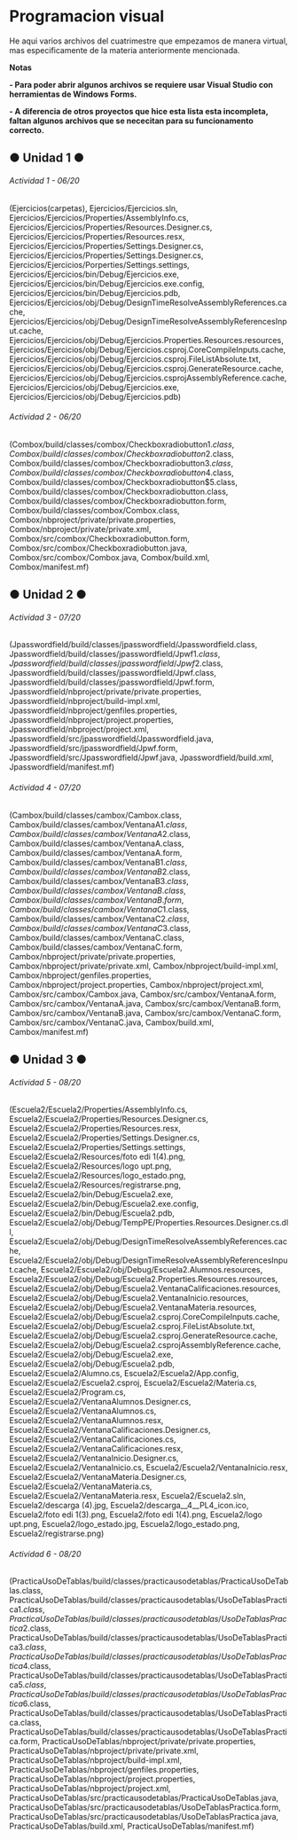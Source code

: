 # Programacion visual
<!----Descripcion---->
He aqui varios archivos del cuatrimestre que empezamos de manera virtual, mas especificamente de la materia anteriormente mencionada.
<!----Separador de la descripcion ---->

<!----Notas---->
**Notas**

**- Para poder abrir algunos archivos se requiere usar Visual Studio con herramientas de Windows Forms.**

**- A diferencia de otros proyectos que hice esta lista esta incompleta, faltan algunos archivos que se nececitan para su funcionamento correcto.**
<!----Separador---->

## ● Unidad 1 ●
###### Actividad 1 - 06/20
(Ejercicios(carpetas), Ejercicios/Ejercicios.sln, 
Ejercicios/Ejercicios/Properties/AssemblyInfo.cs, 
Ejercicios/Ejercicios/Properties/Resources.Designer.cs, 
Ejercicios/Ejercicios/Properties/Resources.resx, 
Ejercicios/Ejercicios/Properties/Settings.Designer.cs, 
Ejercicios/Ejercicios/Properties/Settings.Designer.cs, 
Ejercicios/Ejercicios/Porperties/Settings.settings, 
Ejercicios/Ejercicios/bin/Debug/Ejercicios.exe, 
Ejercicios/Ejercicios/bin/Debug/Ejercicios.exe.config, 
Ejercicios/Ejercicios/bin/Debug/Ejercicios.pdb, 
Ejercicios/Ejercicios/obj/Debug/DesignTimeResolveAssemblyReferences.cache, 
Ejercicios/Ejercicios/obj/Debug/DesignTimeResolveAssemblyReferencesInput.cache, 
Ejercicios/Ejercicios/obj/Debug/Ejercicios.Properties.Resources.resources, 
Ejercicios/Ejercicios/obj/Debug/Ejercicios.csproj.CoreCompileInputs.cache, 
Ejercicios/Ejercicios/obj/Debug/Ejercicios.csproj.FileListAbsolute.txt, 
Ejercicios/Ejercicios/obj/Debug/Ejercicios.csproj.GenerateResource.cache, 
Ejercicios/Ejercicios/obj/Debug/Ejercicios.csprojAssemblyReference.cache, 
Ejercicios/Ejercicios/obj/Debug/Ejercicios.exe, 
Ejercicios/Ejercicios/obj/Debug/Ejercicios.pdb)
###### Actividad 2 - 06/20
(Combox/build/classes/combox/Checkboxradiobutton$1.class, 
Combox/build/classes/combox/Checkboxradiobutton$2.class, 
Combox/build/classes/combox/Checkboxradiobutton$3.class, 
Combox/build/classes/combox/Checkboxradiobutton$4.class, 
Combox/build/classes/combox/Checkboxradiobutton$5.class, 
Combox/build/classes/combox/Checkboxradiobutton.class, 
Combox/build/classes/combox/Checkboxradiobutton.form, 
Combox/build/classes/combox/Combox.class, 
Combox/nbproject/private/private.properties, 
Combox/nbproject/private/private.xml, 
Combox/src/combox/Checkboxradiobutton.form, 
Combox/src/combox/Checkboxradiobutton.java, 
Combox/src/combox/Combox.java, 
Combox/build.xml, 
Combox/manifest.mf)

## ● Unidad 2 ●
###### Actividad 3 - 07/20
(Jpasswordfield/build/classes/jpasswordfield/Jpasswordfield.class, 
Jpasswordfield/build/classes/jpasswordfield/Jpwf$1.class, 
Jpasswordfield/build/classes/jpasswordfield/Jpwf$2.class, 
Jpasswordfield/build/classes/jpasswordfield/Jpwf.class, 
Jpasswordfield/build/classes/jpasswordfield/Jpwf.form, 
Jpasswordfield/nbproject/private/private.properties, 
Jpasswordfield/nbproject/build-impl.xml, 
Jpasswordfield/nbproject/genfiles.properties, 
Jpasswordfield/nbproject/project.properties, 
Jpasswordfield/nbproject/project.xml, 
Jpasswordfield/src/jpasswordfield/Jpasswordfield.java, 
Jpasswordfield/src/jpasswordfield/Jpwf.form, 
Jpasswordfield/src/Jpasswordfield/Jpwf.java, 
Jpasswordfield/build.xml, 
Jpasswordfield/manifest.mf)
###### Actividad 4 - 07/20
(Cambox/build/classes/cambox/Cambox.class, 
Cambox/build/classes/cambox/VentanaA$1.class, 
Cambox/build/classes/cambox/VentanaA$2.class, 
Cambox/build/classes/cambox/VentanaA.class, 
Cambox/build/classes/cambox/VentanaA.form, 
Cambox/build/classes/cambox/VentanaB$1.class, 
Cambox/build/classes/cambox/VentanaB$2.class, 
Cambox/build/classes/cambox/VentanaB$3.class, 
Cambox/build/classes/cambox/VentanaB.class, 
Cambox/build/classes/cambox/VentanaB.form, 
Cambox/build/classes/cambox/VentanaC$1.class, 
Cambox/build/classes/cambox/VentanaC$2.class, 
Cambox/build/classes/cambox/VentanaC$3.class, 
Cambox/build/classes/cambox/VentanaC.class, 
Cambox/build/classes/cambox/VentanaC.form, 
Cambox/nbproject/private/private.properties, 
Cambox/nbproject/private/private.xml, 
Cambox/nbproject/build-impl.xml, 
Cambox/nbproject/genfiles.properties, 
Cambox/nbproject/project.properties, 
Cambox/nbproject/project.xml, 
Cambox/src/cambox/Cambox.java, 
Cambox/src/cambox/VentanaA.form, 
Cambox/src/cambox/VentanaA.java, 
Cambox/src/cambox/VentanaB.form, 
Cambox/src/cambox/VentanaB.java, 
Cambox/src/cambox/VentanaC.form, 
Cambox/src/cambox/VentanaC.java, 
Cambox/build.xml, 
Cambox/manifest.mf)

## ● Unidad 3 ●
###### Actividad 5 - 08/20
(Escuela2/Escuela2/Properties/AssemblyInfo.cs, 
Escuela2/Escuela2/Properties/Resources.Designer.cs, 
Escuela2/Escuela2/Properties/Resources.resx, 
Escuela2/Escuela2/Properties/Settings.Designer.cs, 
Escuela2/Escuela2/Properties/Settings.settings, 
Escuela2/Escuela2/Resources/foto edi 1(4).png, 
Escuela2/Escuela2/Resources/logo upt.png, 
Escuela2/Escuela2/Resources/logo_estado.png, 
Escuela2/Escuela2/Resources/registrarse.png, 
Escuela2/Escuela2/bin/Debug/Escuela2.exe, 
Escuela2/Escuela2/bin/Debug/Escuela2.exe.config, 
Escuela2/Escuela2/bin/Debug/Escuela2.pdb, 
Escuela2/Escuela2/obj/Debug/TempPE/Properties.Resources.Designer.cs.dll, 
Escuela2/Escuela2/obj/Debug/DesignTimeResolveAssemblyReferences.cache, 
Escuela2/Escuela2/obj/Debug/DesignTimeResolveAssemblyReferencesInput.cache, 
Escuela2/Escuela2/obj/Debug/Escuela2.Alumnos.resources, 
Escuela2/Escuela2/obj/Debug/Escuela2.Properties.Resources.resources, 
Escuela2/Escuela2/obj/Debug/Escuela2.VentanaCalificaciones.resources, 
Escuela2/Escuela2/obj/Debug/Escuela2.VentanaInicio.resources, 
Escuela2/Escuela2/obj/Debug/Escuela2.VentanaMateria.resources, 
Escuela2/Escuela2/obj/Debug/Escuela2.csproj.CoreCompileInputs.cache, 
Escuela2/Escuela2/obj/Debug/Escuela2.csproj.FileListAbsolute.txt, 
Escuela2/Escuela2/obj/Debug/Escuela2.csproj.GenerateResource.cache, 
Escuela2/Escuela2/obj/Debug/Escuela2.csprojAssemblyReference.cache, 
Escuela2/Escuela2/obj/Debug/Escuela2.exe, 
Escuela2/Escuela2/obj/Debug/Escuela2.pdb, 
Escuela2/Escuela2/Alumno.cs, 
Escuela2/Escuela2/App.config, 
Escuela2/Escuela2/Escuela2.csproj, 
Escuela2/Escuela2/Materia.cs, 
Escuela2/Escuela2/Program.cs, 
Escuela2/Escuela2/VentanaAlumnos.Designer.cs, 
Escuela2/Escuela2/VentanaAlumnos.cs, 
Escuela2/Escuela2/VentanaAlumnos.resx, 
Escuela2/Escuela2/VentanaCalificaciones.Designer.cs, 
Escuela2/Escuela2/VentanaCalificaciones.cs, 
Escuela2/Escuela2/VentanaCalificaciones.resx, 
Escuela2/Escuela2/VentanaInicio.Designer.cs, 
Escuela2/Escuela2/VentanaInicio.cs, 
Escuela2/Escuela2/VentanaInicio.resx, 
Escuela2/Escuela2/VentanaMateria.Designer.cs, 
Escuela2/Escuela2/VentanaMateria.cs, 
Escuela2/Escuela2/VentanaMateria.resx, 
Escuela2/Escuela2.sln, 
Escuela2/descarga (4).jpg, 
Escuela2/descarga__4__PL4_icon.ico, 
Escuela2/foto edi 1(3).png, 
Escuela2/foto edi 1(4).png, 
Escuela2/logo upt.png, 
Escuela2/logo_estado.jpg, 
Escuela2/logo_estado.png, 
Escuela2/registrarse.png)
###### Actividad 6 - 08/20
(PracticaUsoDeTablas/build/classes/practicausodetablas/PracticaUsoDeTablas.class, 
PracticaUsoDeTablas/build/classes/practicausodetablas/UsoDeTablasPractica$1.class, 
PracticaUsoDeTablas/build/classes/practicausodetablas/UsoDeTablasPractica$2.class, 
PracticaUsoDeTablas/build/classes/practicausodetablas/UsoDeTablasPractica$3.class, 
PracticaUsoDeTablas/build/classes/practicausodetablas/UsoDeTablasPractica$4.class, 
PracticaUsoDeTablas/build/classes/practicausodetablas/UsoDeTablasPractica$5.class, 
PracticaUsoDeTablas/build/classes/practicausodetablas/UsoDeTablasPractica$6.class, 
PracticaUsoDeTablas/build/classes/practicausodetablas/UsoDeTablasPractica.class, 
PracticaUsoDeTablas/build/classes/practicausodetablas/UsoDeTablasPractica.form, 
PracticaUsoDeTablas/nbproject/private/private.properties, 
PracticaUsoDeTablas/nbproject/private/private.xml, 
PracticaUsoDeTablas/nbproject/build-impl.xml, 
PracticaUsoDeTablas/nbproject/genfiles.properties, 
PracticaUsoDeTablas/nbproject/project.properties, 
PracticaUsoDeTablas/nbproject/project.xml, 
PracticaUsoDeTablas/src/practicausodetablas/PracticaUsoDeTablas.java, 
PracticaUsoDeTablas/src/practicausodetablas/UsoDeTablasPractica.form, 
PracticaUsoDeTablas/src/practicausodetablas/UsoDeTablasPractica.java, 
PracticaUsoDeTablas/build.xml, 
PracticaUsoDeTablas/manifest.mf)
